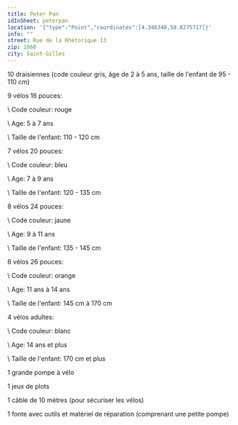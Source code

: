 ```yaml
---
title: Peter Pan
idInSheet: peterpan
location: '{"type":"Point","coordinates":[4.346348,50.8275717]}'
info: ""
street: Rue de la Rhétorique 13
zip: 1060
city: Saint-Gilles
---
```

10 draisiennes (code couleur gris, âge de 2 à 5 ans, taille de l'enfant de 95 - 110 cm)                              

9 vélos 16 pouces:

\    Code couleur: rouge

\    Age: 5 à 7 ans

\    Taille de l'enfant: 110 - 120 cm   

7 vélos 20 pouces:

\    Code couleur: bleu

\    Age: 7 à 9 ans

\    Taille de l'enfant: 120 - 135 cm

8 vélos 24 pouces:

\    Code couleur: jaune

\    Age: 9 à 11 ans

\    Taille de l'enfant: 135 - 145 cm 

6 vélos 26 pouces:

\    Code couleur: orange

\    Age: 11 ans à 14 ans

\    Taille de l'enfant: 145 cm à 170 cm

4 vélos adultes:

\    Code couleur: blanc

\    Age: 14 ans et plus

\    Taille de l'enfant: 170 cm et plus

1 grande pompe à vélo

1 jeux de plots

1 câble de 10 mètres (pour sécuriser les vélos) 

1 fonte avec outils et matériel de réparation (comprenant une petite pompe)